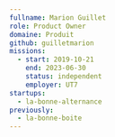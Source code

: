 ```yaml
---
fullname: Marion Guillet
role: Product Owner
domaine: Produit
github: guilletmarion
missions:
  - start: 2019-10-21
    end: 2023-06-30
    status: independent
    employer: UT7
startups:
  - la-bonne-alternance
previously:
  - la-bonne-boite
---
```

